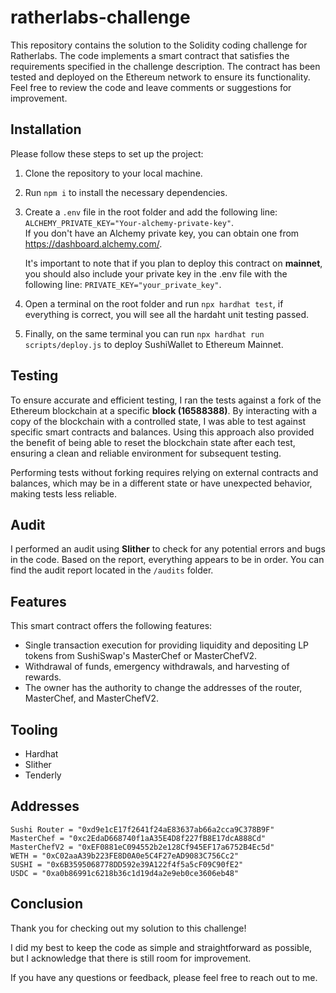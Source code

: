 # ratherlabs-challenge
 This repository contains the solution to the Solidity coding challenge for Ratherlabs. The code implements a smart contract that satisfies the requirements specified in the challenge description. The contract has been tested and deployed on the Ethereum network to ensure its functionality. Feel free to review the code and leave comments or suggestions for improvement.

##  Installation 
Please follow these steps to set up the project:

1) Clone the repository to your local machine.
2) Run `npm i` to install the necessary dependencies.
3) Create a `.env` file in the root folder and add the following line: `ALCHEMY_PRIVATE_KEY="Your-alchemy-private-key"`.   
    If you don't have an Alchemy private key, you can obtain one from https://dashboard.alchemy.com/.

    It's important to note that if you plan to deploy this contract on **mainnet**, you should also include your private key in the .env file with the following line: `PRIVATE_KEY="your_private_key"`.

4) Open a terminal on the root folder and run `npx hardhat test`, if everything is correct, you will see all the hardaht unit testing passed.
5) Finally, on the same terminal you can run `npx hardhat run scripts/deploy.js` to deploy SushiWallet to Ethereum Mainnet.  

## Testing
To ensure accurate and efficient testing, I ran the tests against a fork of the Ethereum blockchain at a specific **block (16588388)**. By interacting with a copy of the blockchain with a controlled state, I was able to test against specific smart contracts and balances. Using this approach also provided the benefit of being able to reset the blockchain state after each test, ensuring a clean and reliable environment for subsequent testing.

Performing tests without forking requires relying on external contracts and balances, which may be in a different state or have unexpected behavior, making tests less reliable.

## Audit
I performed an audit using **Slither** to check for any potential errors and bugs in the code. Based on the report, everything appears to be in order. You can find the audit report located in the `/audits` folder.


## Features
This smart contract offers the following features:

* Single transaction execution for providing liquidity and depositing LP tokens from SushiSwap's MasterChef or MasterChefV2.
* Withdrawal of funds, emergency withdrawals, and harvesting of rewards.
* The owner has the authority to change the addresses of the router, MasterChef, and MasterChefV2.

## Tooling

* Hardhat
* Slither
* Tenderly

## Addresses

    Sushi Router = "0xd9e1cE17f2641f24aE83637ab66a2cca9C378B9F"   
    MasterChef = "0xc2EdaD668740f1aA35E4D8f227fB8E17dcA888Cd"   
    MasterChefV2 = "0xEF0881eC094552b2e128Cf945EF17a6752B4Ec5d"      
    WETH = "0xC02aaA39b223FE8D0A0e5C4F27eAD9083C756Cc2"   
    SUSHI = "0x6B3595068778DD592e39A122f4f5a5cF09C90fE2"   
    USDC = "0xa0b86991c6218b36c1d19d4a2e9eb0ce3606eb48"   

## Conclusion

Thank you for checking out my solution to this challenge! 

I did my best to keep the code as simple and straightforward as possible, but I acknowledge that there is still room for improvement.

If you have any questions or feedback, please feel free to reach out to me.




